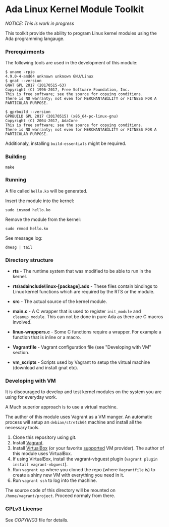 Ada Linux Kernel Module Toolkit
===============================

_NOTICE: This is work in progress_

This toolkit provide the ability to program Linux kernel modules using the Ada programming langauge.

### Prerequirments

The following tools are used in the development of this module:

```
$ uname -rpio
4.9.0-4-amd64 unknown unknown GNU/Linux
$ gnat --version
GNAT GPL 2017 (20170515-63)
Copyright (C) 1996-2017, Free Software Foundation, Inc.
This is free software; see the source for copying conditions.
There is NO warranty; not even for MERCHANTABILITY or FITNESS FOR A PARTICULAR PURPOSE.

$ gprbuild --version
GPRBUILD GPL 2017 (20170515) (x86_64-pc-linux-gnu)
Copyright (C) 2004-2017, AdaCore
This is free software; see the source for copying conditions.
There is NO warranty; not even for MERCHANTABILITY or FITNESS FOR A PARTICULAR PURPOSE.

```

Additionaly, installing `build-essentials` might be required.

### Building

``` make ```

### Running

A file called ```hello.ko``` will be generated.

Insert the module into the kernel:

```sudo insmod hello.ko```

Remove the module from the kernel:

```sudo rmmod hello.ko ```

See message log:

```dmesg | tail```

### Directory structure


* **rts** - The runtime system that was modified to be able to run in the kernel.

* **rts\adainclude\linux-[package].adx** - These files contain bindings to Linux kernel functions which are required by the RTS or the module.

* **src** - The actual source of the kernel module.

* **main.c** - A C wrapper that is used to register ```init_module``` and ```cleanup_module```. This can not be done in pure Ada as there are C macros involved. 

* **linux-wrappers.c** - Some C functions require a wrapper. For example a function that is inline or a macro.

* **Vagrantfile** - Vagrant configuration file (see "Developing with VM" section.

* **vm_scripts** - Scripts used by Vagrant to setup the virtual machine (download and install gnat etc).

### Developing with VM

It is discouraged to develop and test kernel modules on the system you are using for everyday work.

A Much superior approach is to use a virtual machine.

The author of this module uses Vagrant as a VM manger. An automatic process will setup an `debian/stretch64` machine and install all the necessary tools.


1. Clone this repository using git.
1. Install [Vagrant](https://www.vagrantup.com/).
1. Install [VirtualBox](https://www.virtualbox.org/wiki/Downloads) (or your favorite [supported](https://www.vagrantup.com/docs/providers/) VM provider). The author of this module uses VirtualBox.
1. If using VirtualBox, install the vagrant-vbguest plugin (`vagrant plugin install vagrant-vbguest`).
1. Run `vagrant up` where you cloned the repo (where `Vagrantfile` is) to create a shiny new VM with everything you need in it.
1. Run `vagrant ssh` to log into the machine.

The source code of this directory will be mounted on `/home/vagrant/project`. Proceed normaly from there.


### GPLv3 License

See _COPYING3_ file for details.
